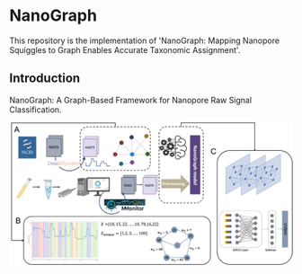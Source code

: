 # NanoGraph
This repository is the implementation of 'NanoGraph: Mapping Nanopore Squiggles to Graph Enables Accurate Taxonomic Assignment'.

## Introduction
NanoGraph: A Graph-Based Framework for Nanopore Raw Signal Classification.

![image](images/workflow.png)

